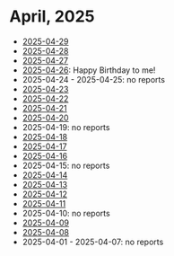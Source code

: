 # April, 2025

* [2025-04-29](29)
* [2025-04-28](28)
* [2025-04-27](27)
* [2025-04-26](26): Happy Birthday to me!
* 2025-04-24 - 2025-04-25: no reports
* [2025-04-23](23)
* [2025-04-22](22)
* [2025-04-21](21)
* [2025-04-20](20)
* 2025-04-19: no reports
* [2025-04-18](18)
* [2025-04-17](17)
* [2025-04-16](16)
* 2025-04-15: no reports
* [2025-04-14](14)
* [2025-04-13](13)
* [2025-04-12](12)
* [2025-04-11](11)
* 2025-04-10: no reports
* [2025-04-09](09)
* [2025-04-08](08)
* 2025-04-01 - 2025-04-07: no reports
